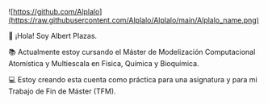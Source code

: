 ![https://github.com/Alplalo](https://raw.githubusercontent.com/Alplalo/Alplalo/main/Alplalo_name.png)

👋 ¡Hola! Soy Albert Plazas. 

📚 Actualmente estoy cursando el Máster de Modelización Computacional Atomística y Multiescala en Física, Química y Bioquímica.

💻 Estoy creando esta cuenta como práctica para una asignatura y para mi Trabajo de Fin de Máster (TFM).




<!--
**Alplalo/Alplalo** is a ✨ _special_ ✨ repository because its `README.md` (this file) appears on your GitHub profile.

Here are some ideas to get you started:

- 🔭 I’m currently working on ...
- 🌱 I’m currently learning ...
- 👯 I’m looking to collaborate on ...
- 🤔 I’m looking for help with ...
- 💬 Ask me about ...
- 📫 How to reach me: ...
- 😄 Pronouns: ...
- ⚡ Fun fact: ...
-->
